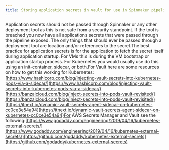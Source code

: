 ```yaml
---
title: Storing application secrets in vault for use in Spinnaker pipeline.
---
```



Application secrets should not be passed through Spinnaker or any other deployment tool as this is not safe from a security standpoint. If the tool is breached you now have all applications secrets that were passed through the pipeline exposed. The only things that should ever be passed through a deployment tool are location and/or references to the secret.The best practice for application secrets is for the application to fetch the secret itself during application startup. For VMs this is during the VM bootstrap or application startup process. For Kubernetes you would usually use do this using an init-container, sidecar, or both.For Vault here are some resources on how to get this working for Kubernetes:[https://www.hashicorp.com/blog/injecting-vault-secrets-into-kubernetes-pods-via-a-sidecar/](https://www.hashicorp.com/blog/injecting-vault-secrets-into-kubernetes-pods-via-a-sidecar/)[https://banzaicloud.com/blog/inject-secrets-into-pods-vault-revisited/](https://banzaicloud.com/blog/inject-secrets-into-pods-vault-revisited/)[https://itnext.io/dynamic-vault-secrets-agent-sidecar-on-kubernetes-cc0ce3e54a94](https://itnext.io/dynamic-vault-secrets-agent-sidecar-on-kubernetes-cc0ce3e54a94)For AWS Secrets Manager and Vault see the following:[https://www.godaddy.com/engineering/2019/04/16/kubernetes-external-secrets/](https://www.godaddy.com/engineering/2019/04/16/kubernetes-external-secrets/)[https://github.com/godaddy/kubernetes-external-secrets](https://github.com/godaddy/kubernetes-external-secrets)

